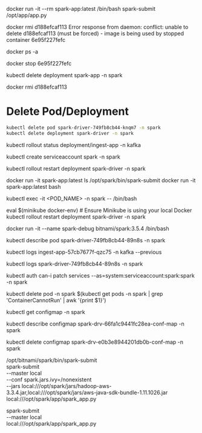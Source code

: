 
docker run -it --rm spark-app:latest /bin/bash
spark-submit /opt/app/app.py

docker rmi d188efcaf113
Error response from daemon: conflict: unable to delete d188efcaf113 (must be forced) - image is being used by stopped container 6e95f227fefc

docker ps -a

docker stop 6e95f227fefc


kubectl delete deployment spark-app -n spark

docker rmi d188efcaf113


# Delete Pod/Deployment
```bash
kubectl delete pod spark-driver-749fb8cb44-knqm7 -n spark
kubectl delete deployment spark-driver -n spark
```


kubectl rollout status deployment/ingest-app -n kafka

kubectl create serviceaccount spark -n spark

kubectl rollout restart deployment spark-driver -n spark


docker run -it spark-app:latest ls /opt/spark/bin/spark-submit
docker run -it spark-app:latest bash


kubectl exec -it <POD_NAME> -n spark -- /bin/bash

eval $(minikube docker-env)  # Ensure Minikube is using your local Docker
kubectl rollout restart deployment spark-driver -n spark

docker run -it --name spark-debug bitnami/spark:3.5.4 /bin/bash


kubectl describe pod spark-driver-749fb8cb44-89n8s -n spark


kubectl logs ingest-app-57cb7677f-qzc75 -n kafka --previous

kubectl logs spark-driver-749fb8cb44-89n8s -n spark

kubectl auth can-i patch services --as=system:serviceaccount:spark:spark -n spark

kubectl delete pod -n spark $(kubectl get pods -n spark | grep 'ContainerCannotRun' | awk '{print $1}')

kubectl get configmap -n spark

kubectl describe configmap spark-drv-66fa1c9441fc28ea-conf-map -n spark

kubectl delete configmap spark-drv-e0b3e8944201db0b-conf-map -n spark


/opt/bitnami/spark/bin/spark-submit \
spark-submit \
  --master local \
  --conf spark.jars.ivy=/nonexistent \
  --jars local:///opt/spark/jars/hadoop-aws-3.3.4.jar,local:///opt/spark/jars/aws-java-sdk-bundle-1.11.1026.jar \
  local:///opt/spark/app/spark_app.py


spark-submit \
  --master local \
  local:///opt/spark/app/spark_app.py